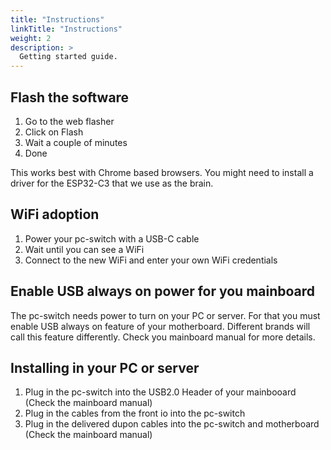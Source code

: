 ```yaml
---
title: "Instructions"
linkTitle: "Instructions"
weight: 2
description: >
  Getting started guide.
---
```


## Flash the software

1. Go to the web flasher
2. Click on Flash
3. Wait a couple of minutes
4. Done

This works best with Chrome based browsers.
You might need to install a driver for the ESP32-C3 that we use as the brain.

## WiFi adoption

1. Power your pc-switch with a USB-C cable
2. Wait until you can see a WiFi
3. Connect to the new WiFi and enter your own WiFi credentials

## Enable USB always on power for you mainboard

The pc-switch needs power to turn on your PC or server.
For that you must enable USB always on feature of your motherboard.
Different brands will call this feature differently.
Check you mainboard manual for more details.

## Installing in your PC or server

1. Plug in the pc-switch into the USB2.0 Header of your mainbooard (Check the mainboard manual)
2. Plug in the cables from the front io into the pc-switch
3. Plug in the delivered dupon cables into the pc-switch and motherboard (Check the mainboard manual)
